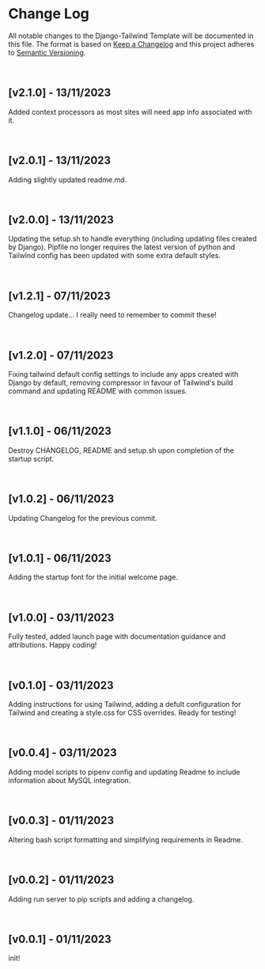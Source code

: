 # Change Log

All notable changes to the Django-Tailwind Template will be documented in this file.
The format is based on [Keep a Changelog](http://keepachangelog.com/)
and this project adheres to [Semantic Versioning](http://semver.org/).

&nbsp;

<!--- Start of changelog -->

## [v2.1.0] - 13/11/2023

Added context processors as most sites will need app info associated with it.

&nbsp;

## [v2.0.1] - 13/11/2023

Adding slightly updated readme.md.

&nbsp;

## [v2.0.0] - 13/11/2023

Updating the setup.sh to handle everything (including updating files created by Django). Pipfile no longer requires the latest version of python and Tailwind config has been updated with some extra default styles.

&nbsp;

## [v1.2.1] - 07/11/2023

Changelog update... I really need to remember to commit these!

&nbsp;

## [v1.2.0] - 07/11/2023

Fixing tailwind default config settings to include any apps created with Django by default, removing compressor in favour of Tailwind's build command and updating README with common issues.

&nbsp;

## [v1.1.0] - 06/11/2023

Destroy CHANGELOG, README and setup.sh upon completion of the startup script.

&nbsp;

## [v1.0.2] - 06/11/2023

Updating Changelog for the previous commit.

&nbsp;

## [v1.0.1] - 06/11/2023

Adding the startup font for the initial welcome page.

&nbsp;

## [v1.0.0] - 03/11/2023

Fully tested, added launch page with documentation guidance and attributions. Happy coding!

&nbsp;

## [v0.1.0] - 03/11/2023

Adding instructions for using Tailwind, adding a defult configuration for Tailwind and creating a style.css for CSS overrides. Ready for testing!

&nbsp;

## [v0.0.4] - 03/11/2023

Adding model scripts to pipenv config and updating Readme to include information about MySQL integration.

&nbsp;

## [v0.0.3] - 01/11/2023

Altering bash script formatting and simplifying requirements in Readme.

&nbsp;

## [v0.0.2] - 01/11/2023

Adding run server to pip scripts and adding a changelog.

&nbsp;

## [v0.0.1] - 01/11/2023

init!
